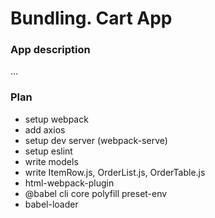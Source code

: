 # Bundling. Cart App

### App description
...

### Plan
- setup webpack
- add axios
- setup dev server (webpack-serve)
- setup eslint
- write models
- write ItemRow.js, OrderList.js, OrderTable.js
- html-webpack-plugin
- @babel cli core polyfill preset-env
- babel-loader